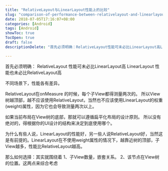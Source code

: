 ```yaml
---
title: "RelativeLayout与LinearLayout性能上的比较"
slug: "comparison-of-performance-between-relativelayout-and-linearlayout"
date: 2018-07-05T17:16:07+08:00
categories: [Android]
tags: [Android]
showToc: true
TocOpen: true
draft: false
descriptionDelete: "首先必须明确：RelativeLayout性能可未必比LinearLayout高LinearLayout性能也未必比RelativeLa"

---
```

                
首先必须明确：
RelativeLayout 性能可未必比LinearLayout高
LinearLayout 性能也未必比RelativeLayout高

不同场景下，性能各有差异。

RelativeLayout在onMeasure 的时候，每个子View都得测量两次的。 所以View树越顶部，越不应该使用RelativeLayout，当然也不应该使用LinearLayout的权重(weight)属性，因为它也会导致测量两次以上。

如果当前布局在View树的底部，那就可以遵循扁平化布局的设计原则。
所以没有绝对的，得根据你的UI设计的结构来决定到底使用哪个。

为什么有些人说，LinearLayout的性能好，另一些人说RelativeLayout好，当然这是有前提的。LinearLayout在不使用weight属性的情况下，越靠近树的顶部，子View越多，性能比RelativeLayout越高。

那么如何选择：其实就围绕着 1、子View数量，嵌套关系。 2、该节点在View树的位置。这两点来综合考虑